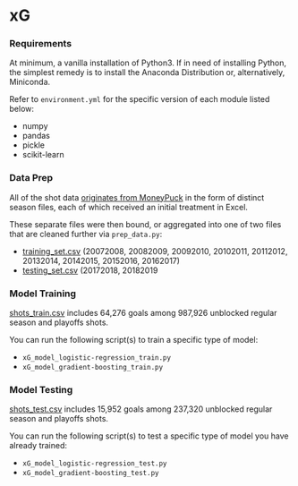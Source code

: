 # xG

### Requirements
At minimum, a vanilla installation of Python3. If in need of installing Python, the simplest remedy is to install the Anaconda Distribution or, alternatively, Miniconda. 

Refer to <code>environment.yml</code> for the specific version of each module listed below:
<ul>
  <li>numpy</li>  
  <li>pandas</li>
  <li>pickle</li>
  <li>scikit-learn</li>
</ul>

### Data Prep
All of the shot data <a href="http://moneypuck.com/data.htm">originates from MoneyPuck</a> in the form of distinct season files, each of which received an initial treatment in Excel.

These separate files were then bound, or aggregated into one of two files that are cleaned further via <code>prep_data.py</code>:
<ul>
<li><a href="https://drive.google.com/file/d/1p1IiUqVlKlmszVOWvlHiOUYf1X3ooIks/view?usp=sharing">training_set.csv</a> (20072008, 20082009, 20092010, 20102011, 20112012, 20132014, 20142015, 20152016, 20162017)</li>
<li><a href="https://drive.google.com/file/d/1JWUNobDbNl3Lc-M6KMRjIAakINqzObh_/view?usp=sharing">testing_set.csv</a> (20172018, 20182019</li>
</ul>

### Model Training
<a href="https://drive.google.com/open?id=1rAEsvR4efPrDjyqWFCL8i1OciWfXxKs7">shots_train.csv</a> includes 64,276 goals among 987,926 unblocked regular season and playoffs shots.

You can run the following script(s) to train a specific type of model:
<ul>
  <li><code>xG_model_logistic-regression_train.py</code></li>
  <li><code>xG_model_gradient-boosting_train.py</code></li>
</ul>

### Model Testing
<a href="https://drive.google.com/open?id=1C5l53rmSugEvGRdRH0cKAyBzSOHlAaeE">shots_test.csv</a> includes 15,952 goals among 237,320 unblocked regular season and playoffs shots.

You can run the following script(s) to test a specific type of model you have already trained:
<ul>
  <li><code>xG_model_logistic-regression_test.py</code></li>
  <li><code>xG_model_gradient-boosting_test.py</code></li>
</ul>
